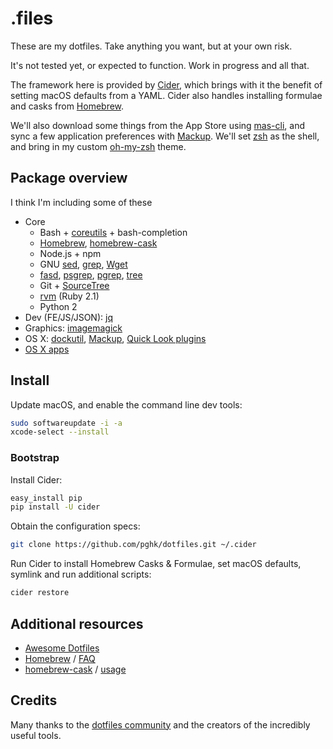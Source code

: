 # .files
These are my dotfiles. Take anything you want, but at your own risk.

It's not tested yet, or expected to function. Work in progress and all that.

The framework here is provided by [Cider](https://github.com/msanders/cider), which brings with it the benefit of setting macOS defaults from a YAML. Cider also handles installing formulae and casks from [Homebrew](https://brew.sh/).

We'll also download some things from the App Store using [mas-cli](https://github.com/mas-cli/mas), and sync a few application preferences with [Mackup](https://github.com/lra/mackup). We'll set [zsh](http://www.zsh.org/) as the shell, and bring in my custom [oh-my-zsh](https://github.com/robbyrussell/oh-my-zsh) theme.

## Package overview
I think I'm including some of these

* Core
    * Bash + [coreutils](http://en.wikipedia.org/wiki/GNU_Core_Utilities) + bash-completion
    * [Homebrew](http://brew.sh/), [homebrew-cask](http://caskroom.io/)
    * Node.js + npm
    * GNU [sed](http://www.gnu.org/software/sed/), [grep](https://www.gnu.org/software/grep/), [Wget](https://www.gnu.org/software/wget/)
    * [fasd](https://github.com/clvv/fasd), [psgrep](https://github.com/jvz/psgrep/blob/master/psgrep), [pgrep](http://linux.die.net/man/1/pgrep), [tree](http://mama.indstate.edu/users/ice/tree/)
    * Git + [SourceTree](http://www.sourcetreeapp.com)
    * [rvm](https://rvm.io/) (Ruby 2.1)
    * Python 2
* Dev (FE/JS/JSON): [jq](http://stedolan.github.io/jq/)
* Graphics: [imagemagick](http://www.imagemagick.org)
* OS X: [dockutil](https://github.com/kcrawford/dockutil), [Mackup](https://github.com/lra/mackup), [Quick Look plugins](https://github.com/sindresorhus/quick-look-plugins)
* [OS X apps](https://github.com/webpro/dotfiles/blob/master/install/brew-cask.sh)

## Install
Update macOS, and enable the command line dev tools:

```sh    
sudo softwareupdate -i -a
xcode-select --install
```

### Bootstrap

Install Cider:
```sh
easy_install pip
pip install -U cider
```

Obtain the configuration specs:
```sh
git clone https://github.com/pghk/dotfiles.git ~/.cider
```

Run Cider to install Homebrew Casks & Formulae, set macOS defaults,  symlink and run additional scripts:
```sh
cider restore
```


## Additional resources
* [Awesome Dotfiles](https://github.com/webpro/awesome-dotfiles)
* [Homebrew](http://brew.sh/) / [FAQ](https://github.com/Homebrew/homebrew/wiki/FAQ)
* [homebrew-cask](http://caskroom.io/) / [usage](https://github.com/phinze/homebrew-cask/blob/master/USAGE.md)

## Credits
Many thanks to the [dotfiles community](http://dotfiles.github.io/) and the creators of the incredibly useful tools.
